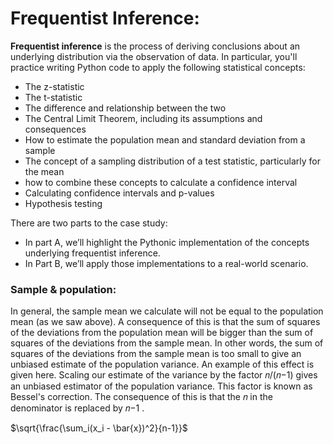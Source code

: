 # Frequentist Inference: 

**Frequentist inference** is the process of deriving conclusions about an underlying distribution via the observation of data. In particular, you'll practice writing Python code to apply the following statistical concepts:

   * The z-statistic
   * The t-statistic
   * The difference and relationship between the two
   * The Central Limit Theorem, including its assumptions and consequences
   * How to estimate the population mean and standard deviation from a sample
   * The concept of a sampling distribution of a test statistic, particularly for the mean
   * how to combine these concepts to calculate a confidence interval
   * Calculating confidence intervals and p-values
   * Hypothesis testing
    

There are two parts to the case study: 
   * In part A, we’ll highlight the Pythonic implementation of the concepts underlying frequentist inference. 
   * In Part B, we’ll apply those implementations to a real-world scenario.    
   
   
### Sample & population:    

In general, the sample mean we calculate will not be equal to the population mean (as we saw above). A consequence of this is that the sum of squares of the deviations from the population mean will be bigger than the sum of squares of the deviations from the sample mean. In other words, the sum of squares of the deviations from the sample mean is too small to give an unbiased estimate of the population variance. An example of this effect is given here. Scaling our estimate of the variance by the factor  𝑛/(𝑛−1)  gives an unbiased estimator of the population variance. This factor is known as Bessel's correction. The consequence of this is that the  𝑛  in the denominator is replaced by  𝑛−1 .

$\sqrt{\frac{\sum_i(x_i - \bar{x})^2}{n-1}}$
